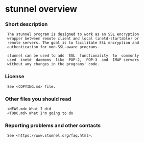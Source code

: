 # stunnel overview


### Short description

     The stunnel program is designed to work as an SSL encryption
     wrapper between remote client and local (inetd-startable) or
     remote servers. The goal is to facilitate SSL encryption and
     authentication for non-SSL-aware programs.

     stunnel can be used to add  SSL  functionality  to  commonly
     used  inetd  daemons  like  POP-2,  POP-3  and  IMAP servers
     without any changes in the programs' code.

### License

     See <COPYING.md> file.

### Other files you should read

     <NEWS.md> What I did
     <TODO.md> What I'm going to do

### Reporting problems and other contacts

     See <https://www.stunnel.org/faq.html>.
